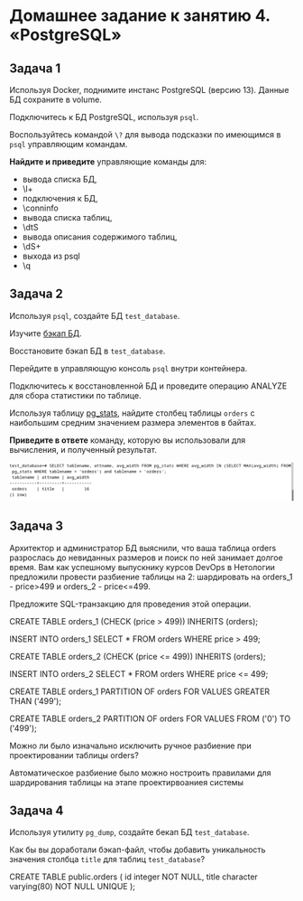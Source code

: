 # Домашнее задание к занятию 4. «PostgreSQL»

## Задача 1

Используя Docker, поднимите инстанс PostgreSQL (версию 13). Данные БД сохраните в volume.

Подключитесь к БД PostgreSQL, используя `psql`.

Воспользуйтесь командой `\?` для вывода подсказки по имеющимся в `psql` управляющим командам.

**Найдите и приведите** управляющие команды для:

- вывода списка БД,
- 
  \l+
- подключения к БД,
- 
  \conninfo
- вывода списка таблиц,
- 
  \dtS
- вывода описания содержимого таблиц,
- 
  \dS+
- выхода из psql
- 
  \q

## Задача 2

Используя `psql`, создайте БД `test_database`.

Изучите [бэкап БД](https://github.com/netology-code/virt-homeworks/tree/virt-11/06-db-04-postgresql/test_data).

Восстановите бэкап БД в `test_database`.

Перейдите в управляющую консоль `psql` внутри контейнера.

Подключитесь к восстановленной БД и проведите операцию ANALYZE для сбора статистики по таблице.

Используя таблицу [pg_stats](https://postgrespro.ru/docs/postgresql/12/view-pg-stats), найдите столбец таблицы `orders` 
с наибольшим средним значением размера элементов в байтах.

**Приведите в ответе** команду, которую вы использовали для вычисления, и полученный результат.

![alt text](https://github.com/m5xt/bd-dev-homeworks/blob/main/06-db-04-postgresql/dz-2.png)



## Задача 3

Архитектор и администратор БД выяснили, что ваша таблица orders разрослась до невиданных размеров и
поиск по ней занимает долгое время. Вам как успешному выпускнику курсов DevOps в Нетологии предложили
провести разбиение таблицы на 2: шардировать на orders_1 - price>499 и orders_2 - price<=499.

Предложите SQL-транзакцию для проведения этой операции.

CREATE TABLE orders_1 (CHECK (price > 499)) INHERITS (orders);

INSERT INTO orders_1 SELECT * FROM orders WHERE price > 499;

CREATE TABLE orders_2 (CHECK (price <= 499)) INHERITS (orders);

INSERT INTO orders_2 SELECT * FROM orders WHERE price <= 499;



CREATE TABLE orders_1 PARTITION OF orders FOR VALUES GREATER THAN ('499');

CREATE TABLE orders_2 PARTITION OF orders FOR VALUES FROM ('0') TO ('499');


Можно ли было изначально исключить ручное разбиение при проектировании таблицы orders?

Автоматическое разбиение было можно ностроить правилами для шардирования таблицы на этапе проектирвоаниея системы


## Задача 4

Используя утилиту `pg_dump`, создайте бекап БД `test_database`.

Как бы вы доработали бэкап-файл, чтобы добавить уникальность значения столбца `title` для таблиц `test_database`?

CREATE TABLE public.orders (
 id integer NOT NULL,
 title character varying(80) NOT NULL UNIQUE );
